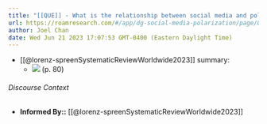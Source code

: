 ```yaml
---
title: "[[QUE]] - What is the relationship between social media and political polarization?"
url: https://roamresearch.com/#/app/dg-social-media-polarization/page/OttLm1SHu
author: Joel Chan
date: Wed Jun 21 2023 17:07:53 GMT-0400 (Eastern Daylight Time)
---
```


- [[@lorenz-spreenSystematicReviewWorldwide2023]] summary:
    - ![](https://firebasestorage.googleapis.com/v0/b/firescript-577a2.appspot.com/o/imgs%2Fapp%2Fdg-social-media-polarization%2FI4E5JPp_xY.59.19.png?alt=media&token=63b86989-a2fc-44b9-bcd4-c3726388edf8) (p. 80)

###### Discourse Context

- **Informed By::** [[@lorenz-spreenSystematicReviewWorldwide2023]]
